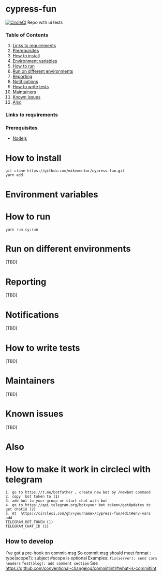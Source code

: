 # cypress-fun

[![CircleCI](https://circleci.com/gh/mikementor/cypress-fun.svg?style=svg)](https://circleci.com/gh/mikementor/cypress-fun)
Repo with ui tests


### Table of Contents

1.  [Links to requirements](#links-to-requirements)
2.  [Prerequisites](#Prerequisites)
3.  [How to install](#how-to-install)
4.  [Environment variables](#environment-variables)
5.  [How to run](#how-to-run)
6.  [Run on different environments](#run-on-different-environments)
7.  [Reporting](#reporting)
8.  [Notifications](#notifications)
9.  [How to write tests](#how-to-write-tests)
10. [Maintainers](#maintainers)
11. [Known issues](#known-issues)
12. [Also](#also)


### Links to requirements


### Prerequisites
- [Nodejs](https://nodejs.org/en/)

# How to install

```
git clone https://github.com/mikementor/cypress-fun.git
yarn add
```
# Environment variables
# How to run
```
yarn run cy:run
```
# Run on different environments
[TBD]
# Reporting
[TBD]
# Notifications
[TBD]
# How to write tests
[TBD]
# Maintainers
[TBD]
# Known issues
[TBD]

# Also
# How to make it work in circleci with telegram

    1. go to https://t.me/botfather , create new bot by /newbot command
    2. copy  bot token to (1)
    3. add bot to your group or start chat with bot
    4. go to https://api.telegram.org/bot<your bot token>/getUpdates to get chatId (2)
    5. At  https://circleci.com/gh/<yourname>/cypress-fun/edit#env-vars
    add
    TELEGRAM_BOT_TOKEN (1)
    TELEGRAM_CHAT_ID (2)

## How to develop

I've got a pre-hook on commit-msg
So commit msg should meet format :
type(scope?): subject #scope is optional
Examples:
`fix(server): send cors headers`
`feat(blog): add comment section`
See https://github.com/conventional-changelog/commitlint/#what-is-commitlint
